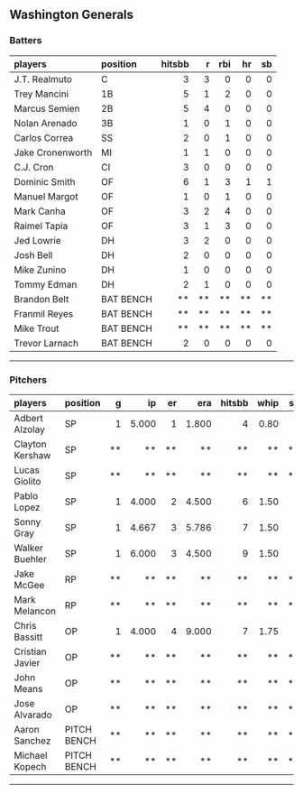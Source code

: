 ## Washington Generals

### Batters

 
|players          |position  | hitsbb|  r| rbi| hr| sb| 
|:----------------|:---------|------:|--:|---:|--:|--:| 
|J.T. Realmuto    |C         |      3|  3|   0|  0|  0| 
|Trey Mancini     |1B        |      5|  1|   2|  0|  0| 
|Marcus Semien    |2B        |      5|  4|   0|  0|  0| 
|Nolan Arenado    |3B        |      1|  0|   1|  0|  0| 
|Carlos Correa    |SS        |      2|  0|   1|  0|  0| 
|Jake Cronenworth |MI        |      1|  1|   0|  0|  0| 
|C.J. Cron        |CI        |      3|  0|   0|  0|  0| 
|Dominic Smith    |OF        |      6|  1|   3|  1|  1| 
|Manuel Margot    |OF        |      1|  0|   1|  0|  0| 
|Mark Canha       |OF        |      3|  2|   4|  0|  0| 
|Raimel Tapia     |OF        |      3|  1|   3|  0|  0| 
|Jed Lowrie       |DH        |      3|  2|   0|  0|  0| 
|Josh Bell        |DH        |      2|  0|   0|  0|  0| 
|Mike Zunino      |DH        |      1|  0|   0|  0|  0| 
|Tommy Edman      |DH        |      2|  1|   0|  0|  0| 
|Brandon Belt     |BAT BENCH |     **| **|  **| **| **| 
|Franmil Reyes    |BAT BENCH |     **| **|  **| **| **| 
|Mike Trout       |BAT BENCH |     **| **|  **| **| **| 
|Trevor Larnach   |BAT BENCH |      2|  0|   0|  0|  0| 

* * *

### Pitchers

 
|players         |position    |  g|    ip| er|   era| hitsbb| whip| so|  w| sv| 
|:---------------|:-----------|--:|-----:|--:|-----:|------:|----:|--:|--:|--:| 
|Adbert Alzolay  |SP          |  1| 5.000|  1| 1.800|      4| 0.80|  7|  1|  0| 
|Clayton Kershaw |SP          | **|    **| **|    **|     **|   **| **| **| **| 
|Lucas Giolito   |SP          | **|    **| **|    **|     **|   **| **| **| **| 
|Pablo Lopez     |SP          |  1| 4.000|  2| 4.500|      6| 1.50|  9|  0|  0| 
|Sonny Gray      |SP          |  1| 4.667|  3| 5.786|      7| 1.50|  8|  0|  0| 
|Walker Buehler  |SP          |  1| 6.000|  3| 4.500|      9| 1.50|  8|  1|  0| 
|Jake McGee      |RP          | **|    **| **|    **|     **|   **| **| **| **| 
|Mark Melancon   |RP          | **|    **| **|    **|     **|   **| **| **| **| 
|Chris Bassitt   |OP          |  1| 4.000|  4| 9.000|      7| 1.75|  6|  0|  0| 
|Cristian Javier |OP          | **|    **| **|    **|     **|   **| **| **| **| 
|John Means      |OP          | **|    **| **|    **|     **|   **| **| **| **| 
|Jose Alvarado   |OP          | **|    **| **|    **|     **|   **| **| **| **| 
|Aaron Sanchez   |PITCH BENCH | **|    **| **|    **|     **|   **| **| **| **| 
|Michael Kopech  |PITCH BENCH | **|    **| **|    **|     **|   **| **| **| **| 


* * *


